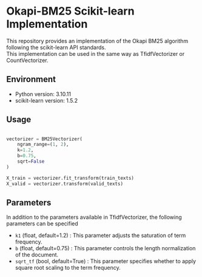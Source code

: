 # Okapi-BM25 Scikit-learn Implementation

This repository provides an implementation of the Okapi BM25 algorithm following the scikit-learn API standards. \
This implementation can be used in the same way as TfidfVectorizer or CountVectorizer.

## Environment
- Python version: 3.10.11
- scikit-learn version: 1.5.2

## Usage
```python

vectorizer = BM25Vectorizer(
    ngram_range=(1, 2),
    k=1.2,
    b=0.75,
    sqrt=False
)

X_train = vectorizer.fit_transform(train_texts)
X_valid = vectorizer.transform(valid_texts)
```

## Parameters
In addition to the parameters available in TfidfVectorizer, the following parameters can be specified
- `k1` (float, default=1.2) : This parameter adjusts the saturation of term frequency.
- `b` (float, default=0.75) : This parameter controls the length normalization of the document.
- `sqrt_tf` (bool, default=True) : This parameter specifies whether to apply square root scaling to the term frequency.
